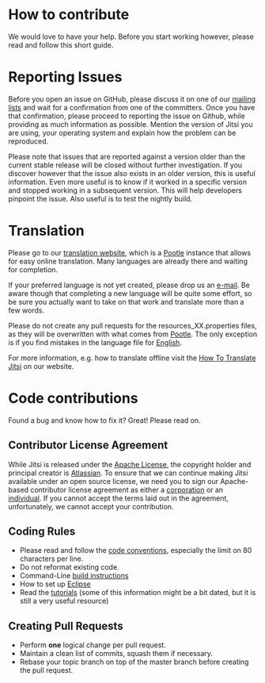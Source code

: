 # How to contribute
We would love to have your help. Before you start working however, please read
and follow this short guide.

# Reporting Issues
Before you open an issue on GitHub, please discuss it on one of our
[mailing lists](https://jitsi.org/Development/MailingLists) and wait for a 
confirmation from one of the committers. Once you have that confirmation, 
please proceed to reporting the issue on Github, while providing as much 
information as possible. Mention the version of Jitsi you are using, your 
operating system and explain how the problem can be reproduced.

Please note that issues that are reported against a version older than the 
current stable release will be closed without further investigation. If you 
discover however that the issue also exists in an older version, this is 
useful information. Even more useful is to know if it worked in a specific 
version and stopped working in a subsequent version. This will help 
developers pinpoint the issue. Also useful is to test the nightly build.

# Translation
Please go to our [translation website](http://translate.jitsi.org), which is a
[Pootle](http://pootle.translatehouse.org/) instance that allows for easy
online translation. Many languages are already there and waiting for completion.

If your preferred language is not yet created, please drop us an
[e-mail](mailto:dev@jitsi.org). Be aware though that completing a new language
will be quite some effort, so be sure you actually want to take on that
work and translate more than a few words.

Please do not create any pull requests for the resources_XX.properties files,
as they will be overwritten with what comes from
[Pootle](http://translate.jitsi.org). The only exception is if you find
mistakes in the language file for
[English](https://github.com/jitsi/jitsi/blob/master/resources/languages/resources.properties).

For more information, e.g. how to translate offline visit the
[How To Translate Jitsi](https://jitsi.org/Documentation/HowToTranslateSIPCommunicator)
on our website.

# Code contributions
Found a bug and know how to fix it? Great! Please read on.

## Contributor License Agreement
While Jitsi is released under the
[Apache License](https://github.com/jitsi/jitsi/blob/master/LICENSE), the copyright
holder and principal creator is [Atlassian](https://www.atlassian.com/). To
ensure that we can continue making Jitsi available under an open source license,
we need you to sign our Apache-based contributor 
license agreement as either a [corporation](https://jitsi.org/ccla) or an 
[individual](https://jitsi.org/icla). If you cannot accept the terms laid out 
in the agreement, unfortunately, we cannot accept your contribution.

## Coding Rules
- Please read and follow the [code conventions](https://jitsi.org/Documentation/CodeConvention),
  especially the limit on 80 characters per line.
- Do not reformat existing code.
- Command-Line [build instructions](https://jitsi.org/Documentation/RetrievingAndBuildingTheSources)
- How to set up [Eclipse](https://jitsi.org/Documentation/ConfigureEclipseNew)
- Read the [tutorials](https://jitsi.org/Documentation/DeveloperDocumentation) (some of this information might be a bit dated, but it is still a very useful resource)

## Creating Pull Requests
- Perform **one** logical change per pull request.
- Maintain a clean list of commits, squash them if necessary.
- Rebase your topic branch on top of the master branch before creating the pull request.
